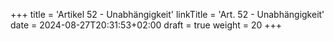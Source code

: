 +++
title = 'Artikel 52 - Unabhängigkeit'
linkTitle = 'Art. 52 - Unabhängigkeit'
date = 2024-08-27T20:31:53+02:00
draft = true
weight = 20
+++
